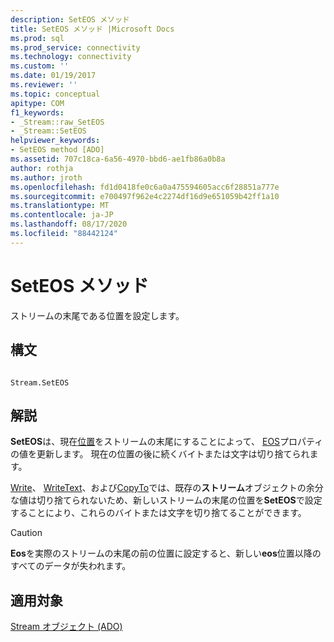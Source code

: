 ```yaml
---
description: SetEOS メソッド
title: SetEOS メソッド |Microsoft Docs
ms.prod: sql
ms.prod_service: connectivity
ms.technology: connectivity
ms.custom: ''
ms.date: 01/19/2017
ms.reviewer: ''
ms.topic: conceptual
apitype: COM
f1_keywords:
- _Stream::raw_SetEOS
- _Stream::SetEOS
helpviewer_keywords:
- SetEOS method [ADO]
ms.assetid: 707c18ca-6a56-4970-bbd6-ae1fb86a0b8a
author: rothja
ms.author: jroth
ms.openlocfilehash: fd1d0418fe0c6a0a475594605acc6f28851a777e
ms.sourcegitcommit: e700497f962e4c2274df16d9e651059b42ff1a10
ms.translationtype: MT
ms.contentlocale: ja-JP
ms.lasthandoff: 08/17/2020
ms.locfileid: "88442124"
---
```

# <a name="seteos-method"></a>SetEOS メソッド
ストリームの末尾である位置を設定します。  
  
## <a name="syntax"></a>構文  
  
```  
  
Stream.SetEOS  
```  
  
## <a name="remarks"></a>解説  
 **SetEOS**は、現在[位置](../../../ado/reference/ado-api/position-property-ado.md)をストリームの末尾にすることによって、 [EOS](../../../ado/reference/ado-api/eos-property.md)プロパティの値を更新します。 現在の位置の後に続くバイトまたは文字は切り捨てられます。  
  
 [Write](../../../ado/reference/ado-api/write-method.md)、 [WriteText](../../../ado/reference/ado-api/writetext-method.md)、および[CopyTo](../../../ado/reference/ado-api/copyto-method-ado.md)では、既存の**ストリーム**オブジェクトの余分な値は切り捨てられないため、新しいストリームの末尾の位置を**SetEOS**で設定することにより、これらのバイトまたは文字を切り捨てることができます。  
  
> [!CAUTION]
>  **Eos**を実際のストリームの末尾の前の位置に設定すると、新しい**eos**位置以降のすべてのデータが失われます。  
  
## <a name="applies-to"></a>適用対象  
 [Stream オブジェクト (ADO)](../../../ado/reference/ado-api/stream-object-ado.md)
